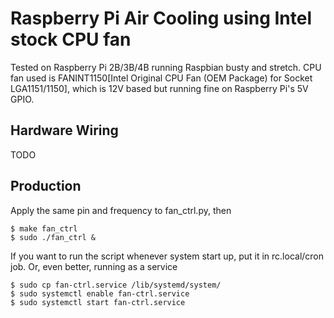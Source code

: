 Raspberry Pi Air Cooling using Intel stock CPU fan 
==================================================
Tested on Raspberry Pi 2B/3B/4B running Raspbian busty and stretch.
CPU fan used is FANINT1150[Intel Original CPU Fan (OEM Package) for Socket LGA1151/1150], which is 12V based but running fine on Raspberry Pi's 5V GPIO.

Hardware Wiring
---------------
TODO

Production
----------
Apply the same pin and frequency to fan_ctrl.py, then
```shell
$ make fan_ctrl
$ sudo ./fan_ctrl &
```
If you want to run the script whenever system start up, put it in rc.local/cron job.
Or, even better, running as a service
```shell
$ sudo cp fan-ctrl.service /lib/systemd/system/ 
$ sudo systemctl enable fan-ctrl.service
$ sudo systemctl start fan-ctrl.service
```

